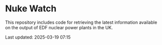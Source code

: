 # Nuke Watch

This repository includes code for retrieving the latest information available on the output of EDF nuclear power plants in the UK.

Last updated: 2025-03-19 07:15